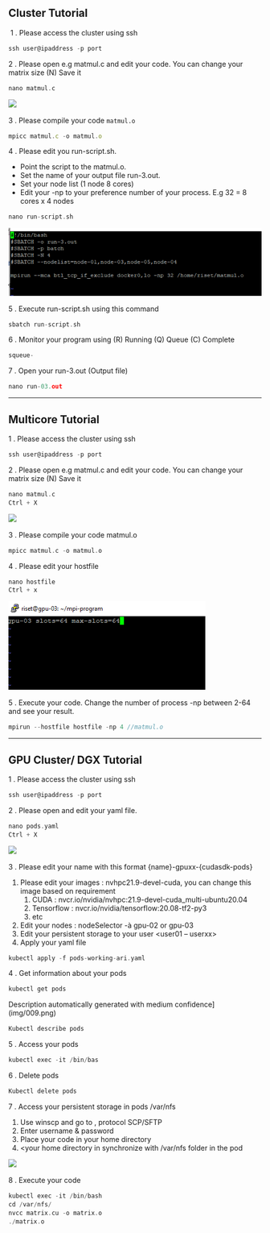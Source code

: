 ﻿## Cluster Tutorial

 1 . Please access the cluster using ssh

```c
ssh user@ipaddress -p port
```

2 . Please open e.g matmul.c and edit your code. You can change your matrix size (N) Save it

```c
nano matmul.c
```

![](img/001.png)

3 . Please compile your code `matmul.o`

```javascript
mpicc matmul.c -o matmul.o
```

4 . Please edit you run-script.sh.

*   Point the script to the matmul.o.
*   Set the name of your output file run-3.out.
*   Set your node list (1 node 8 cores)
*   Edit your -np to your preference number of your process. E.g 32 = 8 cores x 4 nodes

```c
nano run-script.sh
```

![](img/002.png)

5 . Execute run-script.sh using this command

```c
sbatch run-script.sh
```

6 . Monitor your program using (R) Running (Q) Queue (C) Complete

```c
squeue-
```

7 . Open your run-3.out (Output file)

```c
nano run-03.out
```

---

## Multicore Tutorial

1 . Please access the cluster using ssh

```c
ssh user@ipaddress -p port
```

2 . Please open e.g matmul.c and edit your code. You can change your matrix size (N) Save it

```c
nano matmul.c
Ctrl + X
```

![](img/005.png)

3 . Please compile your code matmul.o

```c
mpicc matmul.c -o matmul.o
```

4 . Please edit your hostfile

```c
nano hostfile
Ctrl + x
```

![](img/006.png)

5 . Execute your code. Change the number of process -np between 2-64 and see your result.

```c
mpirun --hostfile hostfile -np 4 //matmul.o 
```

---

## GPU Cluster/ DGX Tutorial

1 . Please access the cluster using ssh

```c
ssh user@ipaddress -p port
```

2 . Please open and edit your yaml file.

```c
nano pods.yaml
Ctrl + X
```

![](img/008.png)

3 . Please edit your name with this format {name}-gpuxx-{cudasdk-pods}

1.  Please edit your images : nvhpc21.9-devel-cuda, you can change this image based on requirement
    1.  CUDA : nvcr.io/nvidia/nvhpc:21.9-devel-cuda\_multi-ubuntu20.04
    2.  Tensorflow : nvcr.io/nvidia/tensorflow:20.08-tf2-py3
    3.  etc
2.  Edit your nodes : nodeSelector -à gpu-02 or gpu-03
3.  Edit your persistent storage to your user \<user01 – userxx>
4.  Apply your yaml file

```c
kubectl apply -f pods-working-ari.yaml
```

4 . Get information about your pods

```c
kubectl get pods
```

Description automatically generated with medium confidence\](img/009.png)

```c
Kubectl describe pods
```

5 . Access your pods

```c
kubectl exec -it /bin/bas
```

6 . Delete pods

```c
Kubectl delete pods
```

7 . Access your persistent storage in pods /var/nfs

1.  Use winscp and go to , protocol SCP/SFTP
2.  Enter username & password
3.  Place your code in your home directory
4.  \<your home directory in synchronize with /var/nfs folder in the pod

![](img/012.png)

8 . Execute your code

```c
kubectl exec -it /bin/bash
cd /var/nfs/
nvcc matrix.cu -o matrix.o
./matrix.o
```